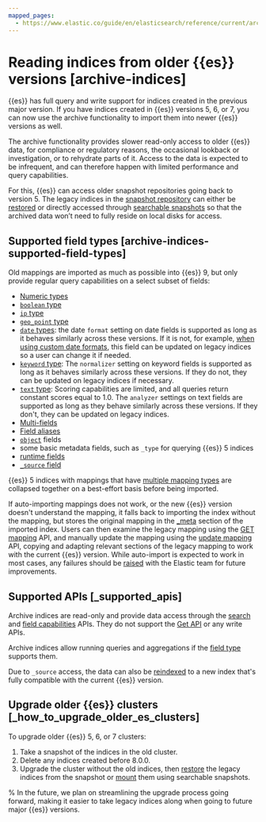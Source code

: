 ```yaml
---
mapped_pages:
  - https://www.elastic.co/guide/en/elasticsearch/reference/current/archive-indices.html
---
```


# Reading indices from older {{es}} versions [archive-indices]

{{es}} has full query and write support for indices created in the previous major version. If you have indices created in {{es}} versions 5, 6, or 7, you can now use the archive functionality to import them into newer {{es}} versions as well.

The archive functionality provides slower read-only access to older {{es}} data, for compliance or regulatory reasons, the occasional lookback or investigation, or to rehydrate parts of it. Access to the data is expected to be infrequent, and can therefore happen with limited performance and query capabilities.

For this, {{es}} can access older snapshot repositories going back to version 5. The legacy indices in the [snapshot repository](../../tools/snapshot-and-restore.md) can either be [restored](https://www.elastic.co/docs/api/doc/elasticsearch/operation/operation-snapshot-restore) or directly accessed through [searchable snapshots](../../tools/snapshot-and-restore/searchable-snapshots.md) so that the archived data won’t need to fully reside on local disks for access.


## Supported field types [archive-indices-supported-field-types]

Old mappings are imported as much as possible into {{es}} 9, but only provide regular query capabilities on a select subset of fields:

* [Numeric types](elasticsearch://reference/elasticsearch/mapping-reference/number.md)
* [`boolean` type](elasticsearch://reference/elasticsearch/mapping-reference/boolean.md)
* [`ip` type](elasticsearch://reference/elasticsearch/mapping-reference/ip.md)
* [`geo_point` type](elasticsearch://reference/elasticsearch/mapping-reference/geo-point.md)
* [`date` types](elasticsearch://reference/elasticsearch/mapping-reference/date.md): the date `format` setting on date fields is supported as long as it behaves similarly across these versions. If it is not, for example, [when using custom date formats](https://www.elastic.co/guide/en/elasticsearch/reference/7.17/migrate-to-java-time.html), this field can be updated on legacy indices so a user can change it if needed.
* [`keyword` type](elasticsearch://reference/elasticsearch/mapping-reference/keyword.md#keyword-field-type): The `normalizer` setting on keyword fields is supported as long as it behaves similarly across these versions. If they do not, they can be updated on legacy indices if necessary.
* [`text` type](elasticsearch://reference/elasticsearch/mapping-reference/text.md#text-field-type): Scoring capabilities are limited, and all queries return constant scores equal to 1.0. The `analyzer` settings on text fields are supported as long as they behave similarly across these versions. If they don't, they can be updated on legacy indices.
* [Multi-fields](elasticsearch://reference/elasticsearch/mapping-reference/multi-fields.md)
* [Field aliases](elasticsearch://reference/elasticsearch/mapping-reference/field-alias.md)
* [`object`](elasticsearch://reference/elasticsearch/mapping-reference/object.md) fields
* some basic metadata fields, such as `_type` for querying {{es}} 5 indices
* [runtime fields](../../../manage-data/data-store/mapping/map-runtime-field.md)
* [`_source` field](elasticsearch://reference/elasticsearch/mapping-reference/mapping-source-field.md)

{{es}} 5 indices with mappings that have [multiple mapping types](https://www.elastic.co/guide/en/elasticsearch/reference/7.17/removal-of-types.html) are collapsed together on a best-effort basis before being imported.

If auto-importing mappings does not work, or the new {{es}} version doesn't understand the mapping, it falls back to importing the index without the mapping, but stores the original mapping in the [_meta](elasticsearch://reference/elasticsearch/mapping-reference/mapping-meta-field.md) section of the imported index. Users can then examine the legacy mapping using the [GET mapping](https://www.elastic.co/docs/api/doc/elasticsearch/operation/operation-indices-get-mapping) API, and manually update the mapping using the [update mapping](https://www.elastic.co/docs/api/doc/elasticsearch/operation/operation-indices-put-mapping) API, copying and adapting relevant sections of the legacy mapping to work with the current {{es}} version. While auto-import is expected to work in most cases, any failures should be [raised](https://github.com/elastic/elasticsearch/issues/new/choose) with the Elastic team for future improvements.


## Supported APIs [_supported_apis]

Archive indices are read-only and provide data access through the [search](https://www.elastic.co/docs/api/doc/elasticsearch/operation/operation-search) and [field capabilities](https://www.elastic.co/docs/api/doc/elasticsearch/operation/operation-field-caps) APIs. They do not support the [Get API](https://www.elastic.co/docs/api/doc/elasticsearch/operation/operation-get) or any write APIs.

Archive indices allow running queries and aggregations if the [field type](#archive-indices-supported-field-types) supports them.

Due to `_source` access, the data can also be [reindexed](https://www.elastic.co/docs/api/doc/elasticsearch/operation/operation-reindex) to a new index that's fully compatible with the current {{es}} version.


## Upgrade older {{es}} clusters [_how_to_upgrade_older_es_clusters]

To upgrade older {{es}} 5, 6, or 7 clusters: 

1. Take a snapshot of the indices in the old cluster. 
2. Delete any indices created before 8.0.0. 
3. Upgrade the cluster without the old indices, then [restore](https://www.elastic.co/docs/api/doc/elasticsearch/operation/operation-snapshot-restore) the legacy indices from the snapshot or [mount](https://www.elastic.co/docs/api/doc/elasticsearch/operation/operation-searchable-snapshots-mount) them using searchable snapshots.

% In the future, we plan on streamlining the upgrade process going forward, making it easier to take legacy indices along when going to future major {{es}} versions.

